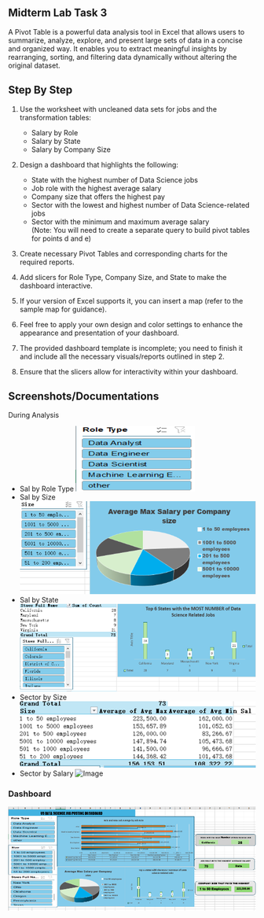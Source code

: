 ## Midterm Lab Task 3

 A Pivot Table is a powerful data analysis tool in Excel that allows users to summarize, analyze, explore, and present large sets of data in a concise and organized way. It enables you to extract meaningful insights by rearranging, sorting, and filtering data dynamically without altering the original dataset.

## Step By Step

1. Use the worksheet with uncleaned data sets for jobs and the transformation tables:  
   - Salary by Role  
   - Salary by State  
   - Salary by Company Size

2. Design a dashboard that highlights the following:  
   - State with the highest number of Data Science jobs  
   - Job role with the highest average salary  
   - Company size that offers the highest pay  
   - Sector with the lowest and highest number of Data Science-related jobs  
   - Sector with the minimum and maximum average salary  
     (Note: You will need to create a separate query to build pivot tables for points d and e)

3. Create necessary Pivot Tables and corresponding charts for the required reports.

4. Add slicers for Role Type, Company Size, and State to make the dashboard interactive.

5. If your version of Excel supports it, you can insert a map (refer to the sample map for guidance).

6. Feel free to apply your own design and color settings to enhance the appearance and presentation of your dashboard.

7. The provided dashboard template is incomplete; you need to finish it and include all the necessary visuals/reports outlined in step 2.

8. Ensure that the slicers allow for interactivity within your dashboard.

## Screenshots/Documentations

During Analysis
- Sal by Role Type
![Image](https://github.com/justine09902/Lab-Task-3/blob/main/Images/ROLE%20TYPE.PNG)
- Sal by Size
![Image](https://github.com/justine09902/Lab-Task-3/blob/main/Images/SIZE.PNG)
- Sal by State
![Image](https://github.com/justine09902/Lab-Task-3/blob/main/Images/STATES.PNG)
- Sector by Size 
![Image](https://github.com/justine09902/Lab-Task-3/blob/main/Images/sectore%20size.PNG)
- Sector by Salary
![Image](https://github.com/justine09902/Lab-Task-3/blob/main/Images/SECTOR%20SALARY.PNG****)
### Dashboard 
![Image](https://github.com/justine09902/Lab-Task-3/blob/main/Images/dashboard.PNG)

